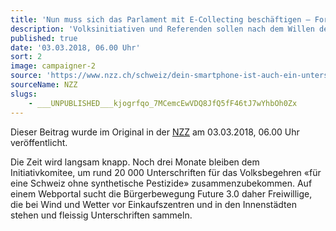 ```yaml
---
title: 'Nun muss sich das Parlament mit E-Collecting beschäftigen – Forscher warnen vor ernsthaften Folgen für das politische System'
description: 'Volksinitiativen und Referenden sollen nach dem Willen des Bundesrats weiterhin nur von Hand unterschrieben werden können. Doch jetzt steigt der Druck, die direkte Demokratie zu digitalisieren.'
published: true
date: '03.03.2018, 06.00 Uhr'
sort: 2
image: campaigner-2
source: 'https://www.nzz.ch/schweiz/dein-smartphone-ist-auch-ein-unterschriftenbogen-ld.1359948?reduced=true'
sourceName: NZZ
slugs:
    - ___UNPUBLISHED___kjogrfqo_7MCemcEwVDQ8JfQ5fF46tJ7wYhbOh0Zx
---
```


Dieser Beitrag wurde im Original in der [NZZ](https://www.nzz.ch/schweiz/dein-smartphone-ist-auch-ein-unterschriftenbogen-ld.1359948?reduced=true) am 03.03.2018, 06.00 Uhr veröffentlicht.

Die Zeit wird langsam knapp. Noch drei Monate bleiben dem Initiativkomitee, um rund 20 000 Unterschriften für das Volksbegehren «für eine Schweiz ohne synthetische Pestizide» zusammenzubekommen. Auf einem Webportal sucht die Bürgerbewegung Future 3.0 daher Freiwillige, die bei Wind und Wetter vor Einkaufszentren und in den Innenstädten stehen und fleissig Unterschriften sammeln.